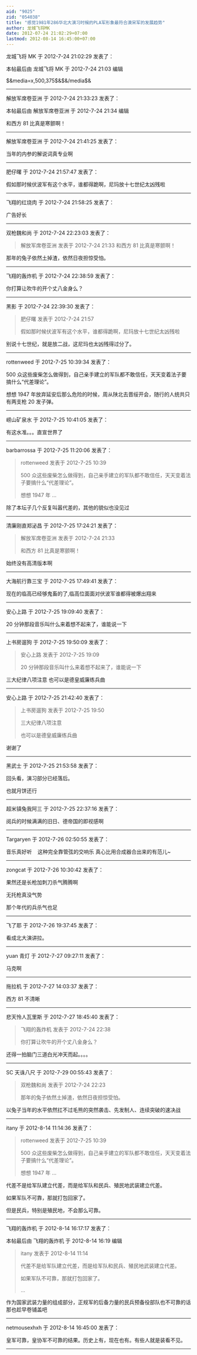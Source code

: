 ```yaml
---
aid: "9025"
zid: "054038"
title: "感觉1981年286华北大演习时候的PLA军形象最符合澳宋军的发展趋势"
author: 龙城飞将MK
date: 2012-07-24 21:02:29+07:00
lastmod: 2012-08-14 16:45:00+07:00
---
```


龙城飞将 MK 于 2012-7-24 21:02:29 发表了：

本帖最后由 龙城飞将 MK 于 2012-7-24 21:03 编辑

\$&media=x,500,375\$&\$&/media\$&

---

解放军席卷亚洲 于 2012-7-24 21:33:23 发表了：

本帖最后由 解放军席卷亚洲 于 2012-7-24 21:34 编辑

和西方 81 比真是寒颤啊！

---

解放军席卷亚洲 于 2012-7-24 21:41:25 发表了：

当年的内参的解说词真专业啊

---

肥仔曙 于 2012-7-24 21:57:47 发表了：

假如那时候伏波军有这个水平，谁都得跪啊，尼玛放十七世纪太凶残啦

---

飞翔的红烧肉 于 2012-7-24 21:58:25 发表了：

广告好长

---

双枪魏和尚 于 2012-7-24 22:23:03 发表了：

> 解放军席卷亚洲 发表于 2012-7-24 21:33 和西方 81 比真是寒颤啊！

那年的兔子依然土掉渣，依然日夜担惊受怕。

---

飞翔的轰炸机 于 2012-7-24 22:38:59 发表了：

你打算让吹牛的开个丈八金身么？

---

黑影 于 2012-7-24 22:39:30 发表了：

> 肥仔曙 发表于 2012-7-24 21:57
>
> 假如那时候伏波军有这个水平，谁都得跪啊，尼玛放十七世纪太凶残啦

别说十七世纪，就是放二战，这尼玛也太凶残得过分了。

---

rottenweed 于 2012-7-25 10:39:34 发表了：

500 众这些废柴怎么做得到，自己亲手建立的军队都不敢信任，天天变着法子要搞什么“代差理论”。

想想 1947 年放弃延安后那么危险的时候，周从陕北去晋绥开会，随行的人统共只有两支枪 20 发子弹。

---

崂山矿泉水 于 2012-7-25 10:41:05 发表了：

有这水准。。。直宣世界了

---

barbarrossa 于 2012-7-25 11:20:06 发表了：

> rottenweed 发表于 2012-7-25 10:39
>
> 500 众这些废柴怎么做得到，自己亲手建立的军队都不敢信任，天天变着法子要搞什么“代差理论”。
>
> 想想 1947 年 ...

除了本坛子几个反复叫嚣代差的，其他的貌似也没见过

---

清廉刚直郑泌昌 于 2012-7-25 17:24:21 发表了：

> 解放军席卷亚洲 发表于 2012-7-24 21:33
>
> 和西方 81 比真是寒颤啊！

始终没有高清版本啊

---

大海航行靠三宝 于 2012-7-25 17:49:41 发表了：

现在的临高已经够鬼畜的了,临高位面面对伏波军谁都得被爆出翔来

---

安心上路 于 2012-7-25 19:09:40 发表了：

20 分钟那段音乐叫什么来着想不起来了，谁能说一下

---

上书房遛狗 于 2012-7-25 19:50:09 发表了：

> 安心上路 发表于 2012-7-25 19:09
>
> 20 分钟那段音乐叫什么来着想不起来了，谁能说一下

三大纪律八项注意 也可以是德皇威廉练兵曲

---

安心上路 于 2012-7-25 21:42:40 发表了：

> 上书房遛狗 发表于 2012-7-25 19:50
>
> 三大纪律八项注意
>
> 也可以是德皇威廉练兵曲

谢谢了

---

黑武士 于 2012-7-25 21:53:58 发表了：

回头看，演习部分已经落后。

也就月饼还行

---

超米镇兔我阿三 于 2012-7-25 22:37:16 发表了：

阅兵的时候满满的旧日、德帝国的即视感啊

---

Targaryen 于 2012-7-26 02:50:55 发表了：

音乐真好听    这种完全靠管弦的交响乐 真心比用合成器合出来的有范儿~

---

zongcat 于 2012-7-26 10:30:42 发表了：

果然还是长枪加刺刀杀气腾腾啊

无托枪真没气势

那个年代的兵杀气也足

---

飞了耶 于 2012-7-26 19:37:45 发表了：

看成北大演讲拉。

---

yuan 青灯 于 2012-7-27 09:27:11 发表了：

马克啊

---

拖拉机 于 2012-7-27 14:03:37 发表了：

西方 81 不清晰

---

悲天怜人瓦里斯 于 2012-7-27 18:45:40 发表了：

> 飞翔的轰炸机 发表于 2012-7-24 22:38
>
> 你打算让吹牛的开个丈八金身么？

还得一拍脑门三道白光冲天而起。。。。

---

SC 天诛八尺 于 2012-7-29 00:55:43 发表了：

> 双枪魏和尚 发表于 2012-7-24 22:23
>
> 那年的兔子依然土掉渣，依然日夜担惊受怕。

以兔子当年的水平依然扛不过毛熊的突然袭击、先发制人、连续突破的速决战

---

itany 于 2012-8-14 11:14:36 发表了：

> rottenweed 发表于 2012-7-25 10:39
>
> 500 众这些废柴怎么做得到，自己亲手建立的军队都不敢信任，天天变着法子要搞什么“代差理论”。
>
> 想想 1947 年 ...

代差不是给军队建立代差，而是给军队和民兵、殖民地武装建立代差。

如果军队不可靠，那就打包回家了。

但是民兵，特别是殖民地，不会那么可靠。

---

飞翔的轰炸机 于 2012-8-14 16:17:17 发表了：

本帖最后由 飞翔的轰炸机 于 2012-8-14 16:19 编辑

> itany 发表于 2012-8-14 11:14
>
> 代差不是给军队建立代差，而是给军队和民兵、殖民地武装建立代差。
>
> 如果军队不可靠，那就打包回家了。
>
> ...

作为国家武装力量的组成部分，正规军的后备力量的民兵预备役部队也不可靠的话那也趁早卷铺盖吧

---

netmousexhxh 于 2012-8-14 16:45:00 发表了：

皇军可靠，皇协军不可靠的结果。历史上有，现在也有。有些人就是装看不见。

---
